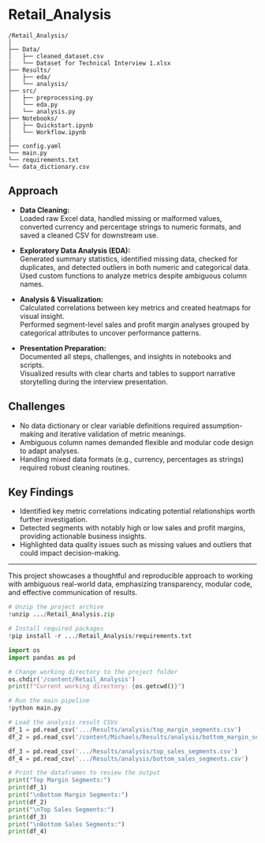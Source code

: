 # Retail_Analysis
```
/Retail_Analysis/
│
├── Data/
│   ├── cleaned_dataset.csv
|   └── Dataset for Technical Interview 1.xlsx
├── Results/
│   ├── eda/
│   └── analysis/
├── src/
│   ├── preprocessing.py
│   └── eda.py
│   └── analysis.py
├── Notebooks/
│   ├── Quickstart.ipynb
│   └── Workflow.ipynb
|
├── config.yaml
└── main.py
└── requirements.txt
└── data_dictionary.csv
```

## Approach

- **Data Cleaning:**  
  Loaded raw Excel data, handled missing or malformed values, converted currency and percentage strings to numeric formats, and saved a cleaned CSV for downstream use.

- **Exploratory Data Analysis (EDA):**  
  Generated summary statistics, identified missing data, checked for duplicates, and detected outliers in both numeric and categorical data.  
  Used custom functions to analyze metrics despite ambiguous column names.

- **Analysis & Visualization:**  
  Calculated correlations between key metrics and created heatmaps for visual insight.  
  Performed segment-level sales and profit margin analyses grouped by categorical attributes to uncover performance patterns.

- **Presentation Preparation:**  
  Documented all steps, challenges, and insights in notebooks and scripts.  
  Visualized results with clear charts and tables to support narrative storytelling during the interview presentation.

## Challenges

- No data dictionary or clear variable definitions required assumption-making and iterative validation of metric meanings.  
- Ambiguous column names demanded flexible and modular code design to adapt analyses.  
- Handling mixed data formats (e.g., currency, percentages as strings) required robust cleaning routines.

## Key Findings

- Identified key metric correlations indicating potential relationships worth further investigation.  
- Detected segments with notably high or low sales and profit margins, providing actionable business insights.  
- Highlighted data quality issues such as missing values and outliers that could impact decision-making.

---

This project showcases a thoughtful and reproducible approach to working with ambiguous real-world data, emphasizing transparency, modular code, and effective communication of results.

```python
# Unzip the project archive
!unzip .../Retail_Analysis.zip

# Install required packages
!pip install -r .../Retail_Analysis/requirements.txt

import os
import pandas as pd

# Change working directory to the project folder
os.chdir('/content/Retail_Analysis')
print(f"Current working directory: {os.getcwd()}")

# Run the main pipeline
!python main.py

# Load the analysis result CSVs
df_1 = pd.read_csv('.../Results/analysis/top_margin_segments.csv')
df_2 = pd.read_csv('/content/Michaels/Results/analysis/bottom_margin_segments.csv')

df_3 = pd.read_csv('.../Results/analysis/top_sales_segments.csv')
df_4 = pd.read_csv('.../Results/analysis/bottom_sales_segments.csv')

# Print the dataframes to review the output
print("Top Margin Segments:")
print(df_1)
print("\nBottom Margin Segments:")
print(df_2)
print("\nTop Sales Segments:")
print(df_3)
print("\nBottom Sales Segments:")
print(df_4)
